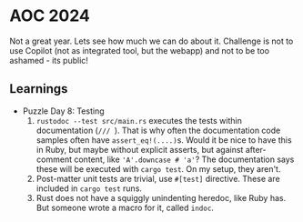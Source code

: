 # AOC 2024

Not a great year. Lets see how much we can do about it.
Challenge is not to use Copilot (not as integrated tool, but the webapp) and not to be too ashamed - its public!

## Learnings

* Puzzle Day 8: Testing
  1. `rustodoc --test src/main.rs` executes the tests within documentation (`/// `).
    That is why often the documentation code samples often have `assert_eq!(....)`s.
    Would it be nice to have this in Ruby, but maybe without
    explicit asserts, but against after-comment content, like
    `'A'.downcase # 'a'`?
    The documentation says these will be executed with `cargo test`. On my setup, they aren't.
  2. Post-matter unit tests are trivial, use `#[test]` directive.
    These are included in `cargo test` runs.
  3. Rust does not have a squiggly unindenting heredoc, like Ruby has.
    But someone wrote a macro for it, called `indoc`.


